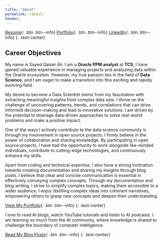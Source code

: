 ```yaml
---
title: "About"
permalink: /about/
header:
---
```


[Resume](https://sqali.github.io/cv/){: .btn .btn--info} [Portfolio](https://sqali.github.io/portfolio/){: .btn .btn--info} [LinkedIn](https://www.linkedin.com/in/sayed-qaiser-ali-916b181ab/){: .btn .btn--info}
{: .text-center}

## Career Objectives
My name is Sayed Qaiser Ali. I am a **Oracle PPM analyst** at **TCS**,  I have gained valuable experience in managing projects and analyzing data within the Oracle ecosystem. However, my true passion lies in the field of **Data Science**, and I am eager to make a transition into this exciting and rapidly evolving field.

My desire to become a Data Scientist stems from my fascination with extracting meaningful insights from complex data sets. I thrive on the challenge of uncovering patterns, trends, and correlations that can drive informed decision-making and lead to innovative solutions. I am driven by the potential to leverage data-driven approaches to solve real-world problems and make a positive impact.

One of the ways I actively contribute to the data science community is through my involvement in open source projects. I firmly believe in the power of collaboration and sharing knowledge. By participating in open source projects, I have had the opportunity to work alongside like-minded individuals, contribute to cutting-edge technologies, and continuously enhance my skills.

Apart from coding and technical expertise, I also have a strong inclination towards creating documentation and sharing my insights through blog posts. I believe that clear and concise communication is essential in effectively conveying complex concepts. Through my documentation and blog writing, I strive to simplify complex topics, making them accessible to a wider audience. I enjoy distilling complex ideas into coherent narratives, empowering others to grasp new concepts and deepen their understanding.

[View My Portfolio](https://sqali.github.io/portfolio/){: .btn .btn--info}
{: .text-center}

I love to read AI blogs, watch YouTube tutorials and listen to AI podcasts. I am learning so much from the AI community, where knowledge is shared to challenge the boundary of computer intelligence.

[Read My Blog Posts](https://sqali.github.io/posts/){: .btn .btn--info}
{: .text-center}
